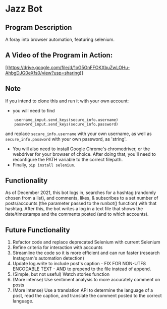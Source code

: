 # Jazz Bot
## Program Description
A foray into browser automation, featuring selenium.

## A Video of the Program in Action:
[(https://drive.google.com/file/d/1oG5GnFFOKXbuZwLOHu-AhbgDJG0eXfs0/view?usp=sharing)]

## Note
If you intend to clone this and run it with your own account:
- you will need to find 
```
    username_input.send_keys(secure_info.username) 
    password_input.send_keys(secure_info.password)
```
and replace `secure_info.username` with your own username, as well as `secure_info.password` with your own password, as 'string'.
- You will also need to install Google Chrome's chromedriver, or the webdriver for your browser of choice. After doing that, you'll need to reconfigure the PATH variable to the correct filepath.
- Finally, `pip install selenium`.

## Functionality
As of December 2021, this bot logs in, searches for a hashtag (randomly chosen from a list), and comments, likes, & subscribes to a set number of posts/accounts (the parameter passed to the runbot() function) with that hashtag. After this, the bot writes a log in a text file that shows the date/timestamps and the comments posted (and to which accounts).

## Future Functionality
1. Refactor code and replace deprecated Selenium with current Selenium
2. Refine criteria for interaction with accounts
3. Streamline the code so it is more efficient and can run faster (research Instagram's automation detection)
4. Update log.write to include post's caption - FIX FOR NON-UTF8 ENCODABLE TEXT - AND to prepend to the file instead of append.
5. (Simple, but not useful) Watch stories function
6. (More intense) Use sentiment analysis to more accurately comment on posts
7. (More intense) Use a translation API to determine the language of a post, read the caption, and translate the comment posted to the correct language.
